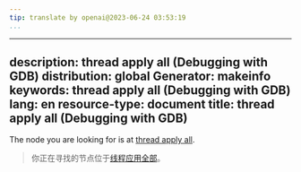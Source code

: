```yaml
---
tip: translate by openai@2023-06-24 03:53:19
...
```

---
description: thread apply all (Debugging with GDB)
distribution: global
Generator: makeinfo
keywords: thread apply all (Debugging with GDB)
lang: en
resource-type: document
title: thread apply all (Debugging with GDB)
---

The node you are looking for is at [thread apply all](Threads.html#thread-apply-all).

> 你正在寻找的节点位于[线程应用全部](Threads.html#thread-apply-all)。
